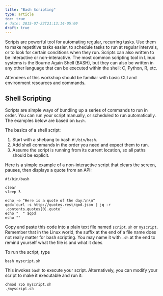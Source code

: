 ```yaml
---
title: "Bash Scripting"
type: article
toc: true
# date: 2015-07-23T21:13:14-05:00
draft: true
---
```


<p class="lead">Scripts are powerful tool for automating regular, recurring tasks. Use them to make repetitive tasks easier, 
to schedule tasks to run at regular intervals, or to look for certain conditions when they run. Scripts can also written to 
be interactive or non-interactive. The most common scripting tool in Linux systems is the Bourne Again Shell (BASH), but they
can also be written in any other language that can be executed within the shell: C, Python, R, etc.
</p>

Attendees of this workshop should be familiar with basic CLI and environment resources and commands.

## Shell Scripting

Scripts are simple ways of bundling up a series of commands to run in order. You can run your script manually, or scheduled to run automatically.
The examples below are based on `bash`.

The basics of a shell script:

1. Start with a shebang to bash `#!/bin/bash`.
2. Add shell commands in the order you need and expect them to run.
3. Assume the script is running from its current location, so all paths should be explicit. 

Here is a simple example of a non-interactive script that clears the screen, pauses, then displays a quote from an API:

    #!/bin/bash

    clear
    sleep 3

    echo -e "Here is a quote of the day:\n\n"
    qod=`curl -s http://quotes.rest/qod.json | jq -r .contents.quotes[0].quote`
    echo "  " $qod
    echo ""

Copy and paste this code into a plain text file named `script.sh` or `myscript`. Remember that in the Linux world, the suffix
at the end of a file name does not really matter for bash scripting. You may name it with `.sh` at the end to remind yourself
what the file is and what it does.

To run the script, type

    bash myscript.sh

This invokes `bash` to execute your script. Alternatively, you can modify your script to make it executable and run it:

    chmod 755 myscript.sh
    ./myscript.sh


